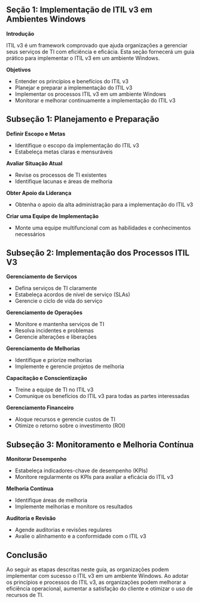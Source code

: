 ## Seção 1: Implementação de ITIL v3 em Ambientes Windows

**Introdução**

ITIL v3 é um framework comprovado que ajuda organizações a gerenciar seus serviços de TI com eficiência e eficácia. Esta seção fornecerá um guia prático para implementar o ITIL v3 em um ambiente Windows.

**Objetivos**

* Entender os princípios e benefícios do ITIL v3
* Planejar e preparar a implementação do ITIL v3
* Implementar os processos ITIL v3 em um ambiente Windows
* Monitorar e melhorar continuamente a implementação do ITIL v3

## Subseção 1: Planejamento e Preparação

**Definir Escopo e Metas**

* Identifique o escopo da implementação do ITIL v3
* Estabeleça metas claras e mensuráveis

**Avaliar Situação Atual**

* Revise os processos de TI existentes
* Identifique lacunas e áreas de melhoria

**Obter Apoio da Liderança**

* Obtenha o apoio da alta administração para a implementação do ITIL v3

**Criar uma Equipe de Implementação**

* Monte uma equipe multifuncional com as habilidades e conhecimentos necessários

## Subseção 2: Implementação dos Processos ITIL V3

**Gerenciamento de Serviços**

* Defina serviços de TI claramente
* Estabeleça acordos de nível de serviço (SLAs)
* Gerencie o ciclo de vida do serviço

**Gerenciamento de Operações**

* Monitore e mantenha serviços de TI
* Resolva incidentes e problemas
* Gerencie alterações e liberações

**Gerenciamento de Melhorias**

* Identifique e priorize melhorias
* Implemente e gerencie projetos de melhoria

**Capacitação e Conscientização**

* Treine a equipe de TI no ITIL v3
* Comunique os benefícios do ITIL v3 para todas as partes interessadas

**Gerenciamento Financeiro**

* Aloque recursos e gerencie custos de TI
* Otimize o retorno sobre o investimento (ROI)

## Subseção 3: Monitoramento e Melhoria Contínua

**Monitorar Desempenho**

* Estabeleça indicadores-chave de desempenho (KPIs)
* Monitore regularmente os KPIs para avaliar a eficácia do ITIL v3

**Melhoria Contínua**

* Identifique áreas de melhoria
* Implemente melhorias e monitore os resultados

**Auditoria e Revisão**

* Agende auditorias e revisões regulares
* Avalie o alinhamento e a conformidade com o ITIL v3

## Conclusão

Ao seguir as etapas descritas neste guia, as organizações podem implementar com sucesso o ITIL v3 em um ambiente Windows. Ao adotar os princípios e processos do ITIL v3, as organizações podem melhorar a eficiência operacional, aumentar a satisfação do cliente e otimizar o uso de recursos de TI.